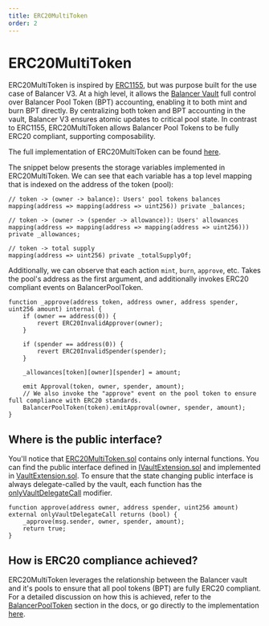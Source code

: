 ```yaml
---
title: ERC20MultiToken
order: 2
---
```


# ERC20MultiToken

ERC20MultiToken is inspired by [ERC1155](https://docs.openzeppelin.com/contracts/3.x/erc1155), but was purpose built for the use case of Balancer V3.
At a high level, it allows the [Balancer Vault](/concepts/vault) full control over Balancer Pool Token (BPT) accounting, enabling it to both mint and burn BPT directly.
By centralizing both token and BPT accounting in the vault, Balancer V3 ensures atomic updates to critical pool state. In contrast to ERC1155, ERC20MultiToken allows
Balancer Pool Tokens to be fully ERC20 compliant, supporting composability.

The full implementation of ERC20MultiToken can be found [here](https://github.com/balancer/balancer-v3-monorepo/blob/main/pkg/vault/contracts/token/ERC20MultiToken.sol).

The snippet below presents the storage variables implemented in ERC20MultiToken. We can see that each variable has a top level mapping that is indexed on the address of the token (pool):
```solidity
// token -> (owner -> balance): Users' pool tokens balances
mapping(address => mapping(address => uint256)) private _balances;

// token -> (owner -> (spender -> allowance)): Users' allowances
mapping(address => mapping(address => mapping(address => uint256))) private _allowances;

// token -> total supply
mapping(address => uint256) private _totalSupplyOf;
```

Additionally, we can observe that each action `mint`, `burn`, `approve`, etc. Takes the pool's address as the first argument, and additionally invokes ERC20 compliant events on BalancerPoolToken.
```solidity
function _approve(address token, address owner, address spender, uint256 amount) internal {
    if (owner == address(0)) {
        revert ERC20InvalidApprover(owner);
    }
    
    if (spender == address(0)) {
        revert ERC20InvalidSpender(spender);
    }
    
    _allowances[token][owner][spender] = amount;
    
    emit Approval(token, owner, spender, amount);
    // We also invoke the "approve" event on the pool token to ensure full compliance with ERC20 standards.
    BalancerPoolToken(token).emitApproval(owner, spender, amount);
}
```

## Where is the public interface?

You'll notice that [ERC20MultiToken.sol](https://github.com/balancer/balancer-v3-monorepo/blob/main/pkg/vault/contracts/token/ERC20MultiToken.sol) contains only internal functions.
You can find the public interface defined in [IVaultExtension.sol](https://github.com/balancer/balancer-v3-monorepo/blob/main/pkg/interfaces/contracts/vault/IVaultExtension.sol#L160-L223) and implemented in [VaultExtension.sol](https://github.com/balancer/balancer-v3-monorepo/blob/main/pkg/vault/contracts/VaultExtension.sol).
To ensure that the state changing public interface is always delegate-called by the vault, each function has the [onlyVaultDelegateCall](https://github.com/balancer/balancer-v3-monorepo/blob/main/pkg/vault/contracts/VaultExtension.sol#L75) modifier.

```solidity
function approve(address owner, address spender, uint256 amount) external onlyVaultDelegateCall returns (bool) {
    _approve(msg.sender, owner, spender, amount);
    return true;
}
```

## How is ERC20 compliance achieved?

ERC20MultiToken leverages the relationship between the Balancer vault and it's pools to ensure that all pool tokens (BPT) are fully ERC20 compliant.
For a detailed discussion on how this is achieved, refer to the [BalancerPoolToken](/concepts/core-concepts/balancer-pool-tokens.html) section in the docs, or go directly to the
implementation [here](https://github.com/balancer/balancer-v3-monorepo/blob/main/pkg/vault/contracts/BalancerPoolToken.sol).
